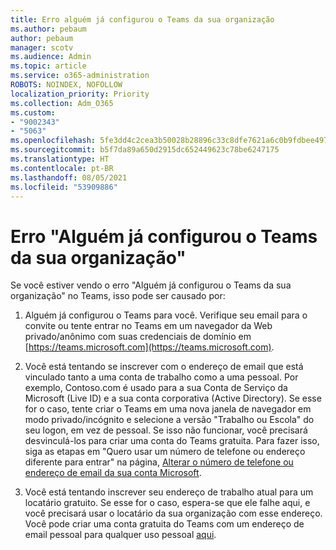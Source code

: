 ```yaml
---
title: Erro alguém já configurou o Teams da sua organização
ms.author: pebaum
author: pebaum
manager: scotv
ms.audience: Admin
ms.topic: article
ms.service: o365-administration
ROBOTS: NOINDEX, NOFOLLOW
localization_priority: Priority
ms.collection: Adm_O365
ms.custom:
- "9002343"
- "5063"
ms.openlocfilehash: 5fe3dd4c2cea3b50028b28896c33c8dfe7621a6c0b9fdbee4976dfb0e62c3f5d
ms.sourcegitcommit: b5f7da89a650d2915dc652449623c78be6247175
ms.translationtype: HT
ms.contentlocale: pt-BR
ms.lasthandoff: 08/05/2021
ms.locfileid: "53909886"
---
```

# <a name="someone-has-already-set-up-teams-for-your-organization-error"></a>Erro "Alguém já configurou o Teams da sua organização"

Se você estiver vendo o erro "Alguém já configurou o Teams da sua organização" no Teams, isso pode ser causado por:

1. Alguém já configurou o Teams para você. Verifique seu email para o convite ou tente entrar no Teams em um navegador da Web privado/anônimo com suas credenciais de domínio em [https://teams.microsoft.com](https://teams.microsoft.com).

2. Você está tentando se inscrever com o endereço de email que está vinculado tanto a uma conta de trabalho como a uma pessoal. Por exemplo, Contoso.com é usado para a sua Conta de Serviço da Microsoft (Live ID) e a sua conta corporativa (Active Directory). Se esse for o caso, tente criar o Teams em uma nova janela de navegador em modo privado/incógnito e selecione a versão "Trabalho ou Escola" do seu logon, em vez de pessoal. Se isso não funcionar, você precisará desvinculá-los para criar uma conta do Teams gratuita. Para fazer isso, siga as etapas em "Quero usar um número de telefone ou endereço diferente para entrar" na página, [Alterar o número de telefone ou endereço de email da sua conta Microsoft](https://support.microsoft.com/help/12407).

3. Você está tentando inscrever seu endereço de trabalho atual para um locatário gratuito. Se esse for o caso, espera-se que ele falhe aqui, e você precisará usar o locatário da sua organização com esse endereço. Você pode criar uma conta gratuita do Teams com um endereço de email pessoal para qualquer uso pessoal [aqui](https://products.office.com/microsoft-teams/group-chat-software).
